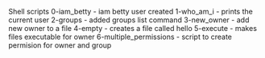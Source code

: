 Shell scripts
0-iam_betty - iam betty user created
1-who_am_i - prints the current user
2-groups - added groups list command
3-new_owner - add new owner to a file
4-empty - creates a file called hello
5-execute - makes files executable for owner
6-multiple_permissions - script to create permision for owner and group
